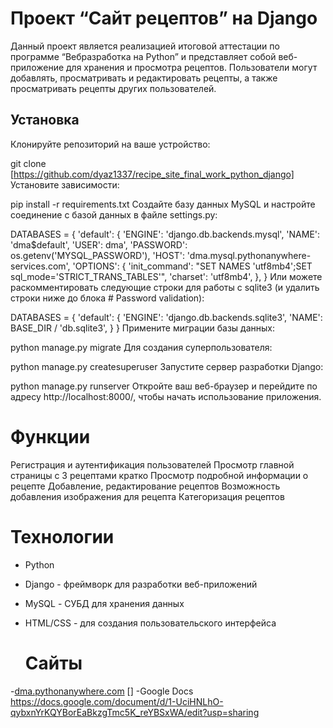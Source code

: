 # Проект “Сайт рецептов” на Django

Данный проект является реализацией итоговой аттестации по программе “Вебразработка на Python” и представляет собой веб-приложение для хранения и просмотра рецептов. Пользователи могут добавлять, просматривать и редактировать рецепты, а также просматривать рецепты других пользователей.

## Установка
Клонируйте репозиторий на ваше устройство:

git clone [https://github.com/dyaz1337/recipe_site_final_work_python_django]
Установите зависимости:

pip install -r requirements.txt
Создайте базу данных MySQL и настройте соединение с базой данных в файле settings.py:

DATABASES = {
'default': {
    'ENGINE': 'django.db.backends.mysql',
    'NAME': 'dma$default',
    'USER': dma',
    'PASSWORD': os.getenv('MYSQL_PASSWORD'),
    'HOST': 'dma.mysql.pythonanywhere-services.com',
    'OPTIONS': {
        'init_command': "SET NAMES 'utf8mb4';SET sql_mode='STRICT_TRANS_TABLES'",
        'charset': 'utf8mb4',
    },
}
Или можете раскомментировать следующие строки для работы с sqlite3 (и удалить строки ниже до блока # Password validation):

DATABASES = {
  'default': {
      'ENGINE': 'django.db.backends.sqlite3',
      'NAME': BASE_DIR / 'db.sqlite3',
  }
}
Примените миграции базы данных:

python manage.py migrate
Для создания суперпользователя:

python manage.py createsuperuser
Запустите сервер разработки Django:

python manage.py runserver
Откройте ваш веб-браузер и перейдите по адресу http://localhost:8000/, чтобы начать использование приложения.

# Функции
Регистрация и аутентификация пользователей
Просмотр главной страницы с 3 рецептами кратко
Просмотр подробной информации о рецепте
Добавление, редактирование рецептов
Возможность добавления изображения для рецепта
Категоризация рецептов

# Технологии
- Python
- Django - фреймворк для разработки веб-приложений
- MySQL - СУБД для хранения данных
- HTML/CSS - для создания пользовательского интерфейса

  # Сайты
-[dma.pythonanywhere.com](https://dma.pythonanywhere.com/)
[]
-Google Docs https://docs.google.com/document/d/1-UciHNLhO-qybxnYrKQYBorEaBkzgTmc5K_reYBSxWA/edit?usp=sharing

